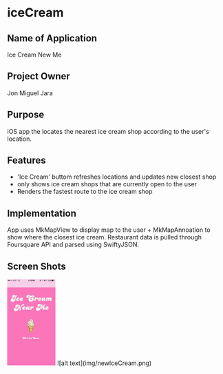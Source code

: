 # iceCream





## Name of Application
Ice Cream New Me
## Project Owner
Jon Miguel Jara
## Purpose
iOS app the locates the nearest ice cream shop according to the user's location. 

## Features
* 'Ice Cream' buttom refreshes locations and updates new closest shop
* only shows ice cream shops that are currently open to the user
* Renders the fastest route to the ice cream shop

## Implementation
App uses MkMapView to display map to the user + MkMapAnnoation to show where the closest ice cream. Restaurant data is pulled through Foursquare API and parsed using SwiftyJSON. 


## Screen Shots

<img src="img/newIceCream.png" alt="Drawing" height="200"/>
![alt text](img/newIceCream.png)

